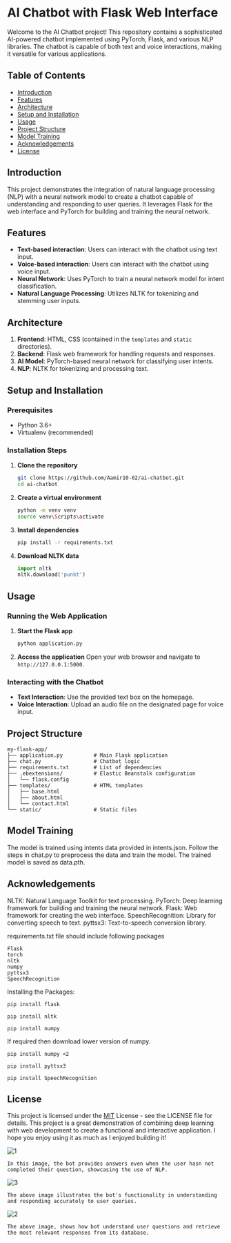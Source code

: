 # AI Chatbot with Flask Web Interface

Welcome to the AI Chatbot project! This repository contains a sophisticated AI-powered chatbot implemented using PyTorch, Flask, and various NLP libraries. The chatbot is capable of both text and voice interactions, making it versatile for various applications.

## Table of Contents

- [Introduction](#introduction)
- [Features](#features)
- [Architecture](#architecture)
- [Setup and Installation](#setup-and-installation)
- [Usage](#usage)
- [Project Structure](#project-structure)
- [Model Training](#model-training)
- [Acknowledgements](#acknowledgements)
- [License](#license)

## Introduction

This project demonstrates the integration of natural language processing (NLP) with a neural network model to create a chatbot capable of understanding and responding to user queries. It leverages Flask for the web interface and PyTorch for building and training the neural network.

## Features

- **Text-based interaction**: Users can interact with the chatbot using text input.
- **Voice-based interaction**: Users can interact with the chatbot using voice input.
- **Neural Network**: Uses PyTorch to train a neural network model for intent classification.
- **Natural Language Processing**: Utilizes NLTK for tokenizing and stemming user inputs.

## Architecture

1. **Frontend**: HTML, CSS (contained in the `templates` and `static` directories).
2. **Backend**: Flask web framework for handling requests and responses.
3. **AI Model**: PyTorch-based neural network for classifying user intents.
4. **NLP**: NLTK for tokenizing and processing text.

## Setup and Installation

### Prerequisites

- Python 3.6+
- Virtualenv (recommended)

### Installation Steps

1. **Clone the repository**
    ```bash
    git clone https://github.com/Aamir10-02/ai-chatbot.git
    cd ai-chatbot
    ```

2. **Create a virtual environment**
    ```bash
    python -m venv venv
    source venv\Scripts\activate 
    ```

3. **Install dependencies**
    ```bash
    pip install -r requirements.txt
    ```

4. **Download NLTK data**
    ```python
    import nltk
    nltk.download('punkt')
    ```

## Usage

### Running the Web Application

1. **Start the Flask app**
    ```bash
    python application.py
    ```

2. **Access the application**
    Open your web browser and navigate to `http://127.0.0.1:5000`.

### Interacting with the Chatbot

- **Text Interaction**: Use the provided text box on the homepage.
- **Voice Interaction**: Upload an audio file on the designated page for voice input.

## Project Structure

```plaintext
my-flask-app/
├── application.py          # Main Flask application
├── chat.py                 # Chatbot logic
├── requirements.txt        # List of dependencies
├── .ebextensions/          # Elastic Beanstalk configuration
│   └── flask.config
├── templates/              # HTML templates
│   ├── base.html
│   ├── about.html
│   └── contact.html
└── static/                 # Static files 
```

## Model Training

The model is trained using intents data provided in intents.json. Follow the steps in chat.py to preprocess the data and train the model. The trained model is saved as data.pth.


## Acknowledgements
NLTK: Natural Language Toolkit for text processing.
PyTorch: Deep learning framework for building and training the neural network.
Flask: Web framework for creating the web interface.
SpeechRecognition: Library for converting speech to text.
pyttsx3: Text-to-speech conversion library.

requirements.txt file should include following packages 

```plaintext
Flask
torch
nltk
numpy
pyttsx3
SpeechRecognition
```
Installing the Packages:


```plaintext
pip install flask
```
```plaintext
pip install nltk
```
```plaintext
pip install numpy
```
If required then download lower version of numpy.
```plaintext
pip install numpy <2
```

```plaintext
pip install pyttsx3
```
```plaintext
pip install SpeechRecognition
```
## License
This project is licensed under the
[MIT](https://github.com/Aamir10-02/AI-Navigational-Bot/blob/main/LICENSE) License - see the LICENSE file for details. 
This project is a great demonstration of combining deep learning with web development to create a functional and interactive application. I hope you enjoy using it as much as I enjoyed building it!


![1](https://github.com/user-attachments/assets/7f5acdf5-faec-4e5d-8b76-1d0a06c78414)
```plaintext
In this image, the bot provides answers even when the user hasn not completed their question, showcasing the use of NLP.
```
![3](https://github.com/user-attachments/assets/3c37fb75-430f-4992-9898-d4313044f82d)
```plaintext
The above image illustrates the bot's functionality in understanding and responding accurately to user queries.
```
![2](https://github.com/user-attachments/assets/4e5bcc71-2bf1-4ecc-b56e-403bf4cbb2e3)
```plaintext
The above image, shows how bot understand user questions and retrieve the most relevant responses from its database.
```
